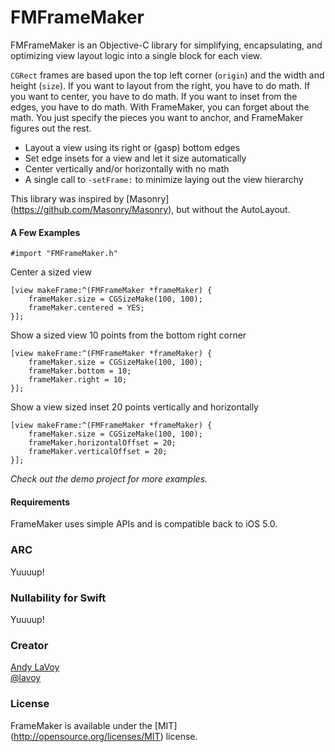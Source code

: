 # FMFrameMaker

FMFrameMaker is an Objective-C library for simplifying, encapsulating, and optimizing view layout logic into a single block for each view.

`CGRect` frames are based upon the top left corner (`origin`) and the width and height (`size`). If you want to layout from the right, you have to do math. If you want to center, you have to do math. If you want to inset from the edges, you have to do math. With FrameMaker, you can forget about the math. You just specify the pieces you want to anchor, and FrameMaker figures out the rest.

- Layout a view using its right or (gasp) bottom edges
- Set edge insets for a view and let it size automatically
- Center vertically and/or horizontally with no math
- A single call to `-setFrame:` to minimize laying out the view hierarchy

This library was inspired by [Masonry] (https://github.com/Masonry/Masonry), but without the AutoLayout.

#### A Few Examples

```objc
#import "FMFrameMaker.h"
```
Center a sized view
```objc
[view makeFrame:^(FMFrameMaker *frameMaker) {
	frameMaker.size = CGSizeMake(100, 100);
	frameMaker.centered = YES;
}];
```
Show a sized view 10 points from the bottom right corner
```objc
[view makeFrame:^(FMFrameMaker *frameMaker) {
	frameMaker.size = CGSizeMake(100, 100);
	frameMaker.bottom = 10;
	frameMaker.right = 10;
}];
```
Show a view sized inset 20 points vertically and horizontally
```objc
[view makeFrame:^(FMFrameMaker *frameMaker) {
	frameMaker.size = CGSizeMake(100, 100);
	frameMaker.horizontalOffset = 20;
	frameMaker.verticalOffset = 20;
}];
```

*Check out the demo project for more examples.*


#### Requirements

FrameMaker uses simple APIs and is compatible back to iOS 5.0.

### ARC

Yuuuup!

### Nullability for Swift

Yuuuup!

### Creator

[Andy LaVoy](http://github.com/lavoy)  
[@lavoy](https://twitter.com/lavoy)

### License

FrameMaker is available under the [MIT] (http://opensource.org/licenses/MIT) license.